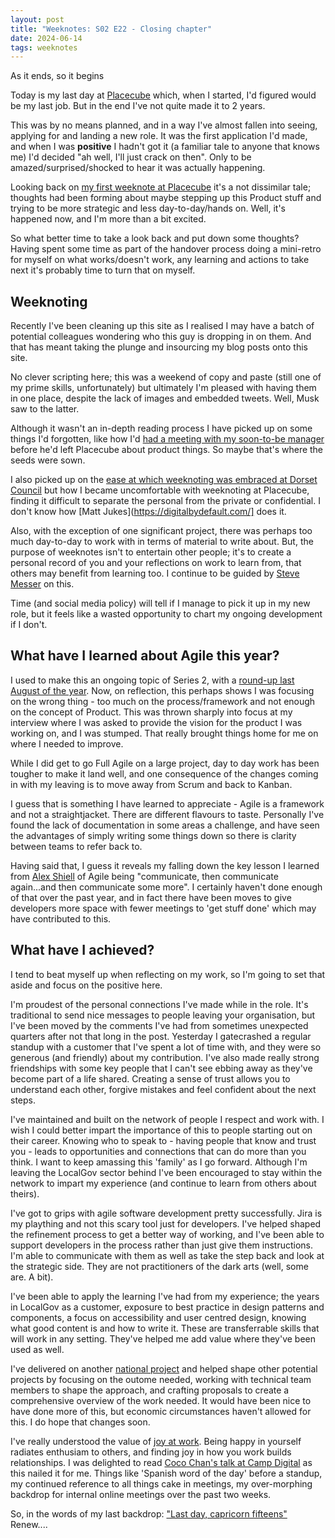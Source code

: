 ```yaml
---
layout: post
title: "Weeknotes: S02 E22 - Closing chapter"
date: 2024-06-14
tags: weeknotes
---
```


As it ends, so it begins

Today is my last day at [Placecube](https://www.placecube.com) which, when I started, I'd figured would be my last job. But in the end I've not quite made it to 2 years.

This was by no means planned, and in a way I've almost fallen into seeing, applying for and landing a new role. It was the first application I'd made, and when I was **positive** I hadn't got it (a familiar tale to anyone that knows me) I'd decided "ah well, I'll just crack on then". Only to be amazed/surprised/shocked to hear it was actually happening.

Looking back on [my first weeknote at Placecube](https://www.ox1digital.co.uk/blog/2022/12/22/weeknotes-s02-e01) it's a not dissimilar tale; thoughts had been forming about maybe stepping up this Product stuff and trying to be more strategic and less day-to-day/hands on. Well, it's happened now, and I'm more than a bit excited.

So what better time to take a look back and put down some thoughts? Having spent some time as part of the handover process doing a mini-retro for myself on what works/doesn't work, any learning and actions to take next it's probably time to turn that on myself.

## Weeknoting

Recently I've been cleaning up this site as I realised I may have a batch of potential colleagues wondering who this guy is dropping in on them. And that has meant taking the plunge and insourcing my blog posts onto this site.

No clever scripting here; this was a weekend of copy and paste (still one of my prime skills, unfortunately) but ultimately I'm pleased with having them in one place, despite the lack of images and embedded tweets. Well, Musk saw to the latter. 

Although it wasn't an in-depth reading process I have picked up on some things I'd forgotten, like how I'd [had a meeting with my soon-to-be manager](https://www.ox1digital.co.uk/blog/2021/03/28/weeknotes-week-22) before he'd left Placecube about product things. So maybe that's where the seeds were sown.

I also picked up on the [ease at which weeknoting was embraced at Dorset Council](https://www.ox1digital.co.uk/blog/2020/11/28/weeknotes-week-7#the-league-of-awesome-dorset-women-weeknoting) but how I became uncomfortable with weeknoting at Placecube, finding it difficult to separate the personal from the private or confidential. I don't know how [Matt Jukes](https://digitalbydefault.com/] does it.

Also, with the exception of one significant project, there was perhaps too much day-to-day to work with in terms of material to write about. But, the purpose of weeknotes isn't to entertain other people; it's to create a personal record of you and your reflections on work to learn from, that others may benefit from learning too. I continue to be guided by [Steve Messer](https://visitmy.website/2020/11/01/why-i-write-weeknotes/) on this. 

Time (and social media policy) will tell if I manage to pick it up in my new role, but it feels like a wasted opportunity to chart my ongoing development if I don't.

## What have I learned about Agile this year?

I used to make this an ongoing topic of Series 2, with a [round-up last August of the year](https://www.ox1digital.co.uk/blog/2023/08/12/weeknotes-s02-e19). Now, on reflection, this perhaps shows I was focusing on the wrong thing - too much on the process/framework and not enough on the concept of Product. This was thrown sharply into focus at my interview where I was asked to provide the vision for the product I was working on, and I was stumped. That really brought things home for me on where I needed to improve.

While I did get to go Full Agile on a large project, day to day work has been tougher to make it land well, and one consequence of the changes coming in with my leaving is to move away from Scrum and back to Kanban.

I guess that is something I have learned to appreciate - Agile is a framework and not a straightjacket. There are different flavours to taste. Personally I've found the lack of documentation in some areas a challenge, and have seen the advantages of simply writing some things down so there is clarity between teams to refer back to.

Having said that, I guess it reveals my falling down the key lesson I learned from [Alex Shiell](https://www.linkedin.com/in/alexshiell/) of Agile being "communicate, then communicate again...and then communicate some more". I certainly haven't done enough of that over the past year, and in fact there have been moves to give developers more space with fewer meetings to 'get stuff done' which may have contributed to this.

## What have I achieved?

I tend to beat myself up when reflecting on my work, so I'm going to set that aside and focus on the positive here.

I'm proudest of the personal connections I've made while in the role. It's traditional to send nice messages to people leaving your organisation, but I've been moved by the comments I've had from sometimes unexpected quarters after not that long in the post. Yesterday I gatecrashed a regular standup with a customer that I've spent a lot of time with, and they were so generous (and friendly) about my contribution. I've also made really strong friendships with some key people that I can't see ebbing away as they've become part of a life shared. Creating a sense of trust allows you to understand each other, forgive mistakes and feel confident about the next steps.

I've maintained and built on the network of people I respect and work with. I wish I could better impart the importance of this to people starting out on their career. Knowing who to speak to - having people that know and trust you - leads to opportunities and connections that can do more than you think. I want to keep amassing this 'family' as I go forward. Although I'm leaving the LocalGov sector behind I've been encouraged to stay within the network to impart my experience (and continue to learn from others about theirs).

I've got to grips with agile software development pretty successfully. Jira is my plaything and not this scary tool just for developers. I've helped shaped the refinement process to get a better way of working, and I've been able to support developers in the process rather than just give them instructions. I'm able to communicate with them as well as take the step back and look at the strategic side. They are not practitioners of the dark arts (well, some are. A bit). 

I've been able to apply the learning I've had from my experience; the years in LocalGov as a customer, exposure to best practice in design patterns and components, a focus on accessibility and user centred design, knowing what good content is and how to write it. These are transferrable skills that will work in any setting. They've helped me add value where they've been used as well.

I've delivered on another [national project](https://www.localdigital.gov.uk/funded-project/digital-waste-service/) and helped shape other potential projects by focusing on the outome needed, working with technical team members to shape the approach, and crafting proposals to create a comprehensive overview of the work needed. It would have been nice to have done more of this, but economic circumstances haven't allowed for this. I do hope that changes soon.

I've really understood the value of [joy at work](https://www.ox1digital.co.uk/blog/2023/04/30/weeknotes-s02-e14). Being happy in yourself radiates enthusiam to others, and finding joy in how you work builds relationships. I was delighted to read [Coco Chan's talk at Camp Digital](https://www.nexerdigital.com/campdigital/archive/2024/coco-chan/) as this nailed it for me. Things like 'Spanish word of the day' before a standup, my continued reference to all things cake in meetings, my over-morphing backdrop for internal online meetings over the past two weeks.  


So, in the words of my last backdrop: ["Last day, capricorn fifteens"](https://youtu.be/viWT4JWWfTg?si=LSP84R8DGrIQWyqv) Renew....
